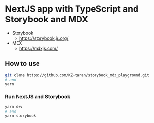 # NextJS app with TypeScript and Storybook and MDX

- Storybook
  - https://storybook.js.org/
- MDX
  - https://mdxjs.com/

## How to use

```bash
git clone https://github.com/KZ-taran/storybook_mdx_playground.git
# and
yarn
```

### Run NextJS and Storybook

```bash
yarn dev
# and
yarn storybook
```
